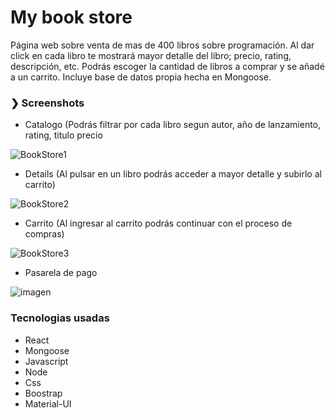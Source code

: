 # My book store

Página web sobre venta de mas de 400 libros sobre programación. Al dar click en cada libro te mostrará mayor detalle del libro; precio, rating, descripción, etc.
Podrás escoger la cantidad de libros a comprar y se añadé a un carrito.
Incluye base de datos propia hecha en Mongoose.

### ❯ Screenshots

- Catalogo (Podrás filtrar por cada libro segun autor, año de lanzamiento, rating, titulo precio

![BookStore1](https://user-images.githubusercontent.com/113739170/213896551-c3c129f4-15ee-4215-91fc-35890f53ed3c.JPG)

- Details (Al pulsar en un libro podrás acceder a mayor detalle y subirlo al carrito)

![BookStore2](https://user-images.githubusercontent.com/113739170/213896557-92921cce-7c55-4b2c-99a9-f6b68edeb04a.JPG)

- Carrito (Al ingresar al carrito podrás continuar con el proceso de compras)

![BookStore3](https://user-images.githubusercontent.com/113739170/213896561-425a6389-5453-4213-ae1c-4652b9e29ccd.JPG)

- Pasarela de pago 

![imagen](https://user-images.githubusercontent.com/113739170/217437142-43147c08-134c-469c-b4fd-fe9330e2a41f.png)

### Tecnologias usadas

- React
- Mongoose
- Javascript
- Node
- Css
- Boostrap
- Material-UI

